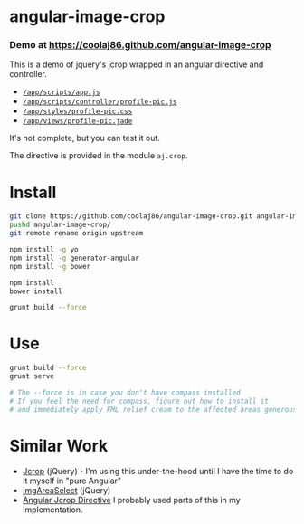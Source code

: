 angular-image-crop
============

### Demo at <https://coolaj86.github.com/angular-image-crop>

This is a demo of jquery's jcrop wrapped in an angular directive and controller.

* [`/app/scripts/app.js`](https://github.com/coolaj86/angular-image-crop/blob/master/app/scripts/app.js)
* [`/app/scripts/controller/profile-pic.js`](https://github.com/coolaj86/angular-image-crop/blob/master/app/scripts/controllers/profile-pic.js)
* [`/app/styles/profile-pic.css`](https://github.com/coolaj86/angular-image-crop/blob/master/app/styles/profile-pic.css)
* [`/app/views/profile-pic.jade`](https://github.com/coolaj86/angular-image-crop/blob/master/app/views/profile-pic.jade)

It's not complete, but you can test it out.

The directive is provided in the module `aj.crop`.

Install
===

```bash
git clone https://github.com/coolaj86/angular-image-crop.git angular-image-crop
pushd angular-image-crop/
git remote rename origin upstream

npm install -g yo
npm install -g generator-angular
npm install -g bower

npm install
bower install

grunt build --force
```

Use
===

```bash
grunt build --force
grunt serve

# The --force is in case you don't have compass installed
# If you feel the need for compass, figure out how to install it
# and immediately apply FML relief cream to the affected areas generously
```

Similar Work
===

* [Jcrop](http://deepliquid.com/content/Jcrop.html) (jQuery) - I'm using this under-the-hood until I have the time to do it myself in "pure Angular"
* [imgAreaSelect](http://odyniec.net/projects/imgareaselect/) (jQuery)
* [Angular Jcrop Directive](https://stackoverflow.com/questions/14504393/how-to-fix-this-angularjs-jcrop-directive/23612063#23612063) I probably used parts of this in my implementation.
